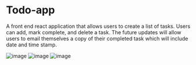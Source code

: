# Todo-app
A front end react application that allows users to create a list of tasks. Users can add, mark complete, and delete a task. 
The future updates will allow users to email themselves a copy of their completed task which will include date and time stamp.

![image](https://github.com/JAbsolu/Todo-app/assets/90818638/82f1caec-eb79-4ca6-aa3d-ba9f3c41afe0)
![image](https://github.com/JAbsolu/Todo-app/assets/90818638/b74352d1-c626-4874-ae40-b430ae42c24a)
![image](https://github.com/JAbsolu/Todo-app/assets/90818638/22274a95-e42e-4594-9214-2c5a5c0d21b7)